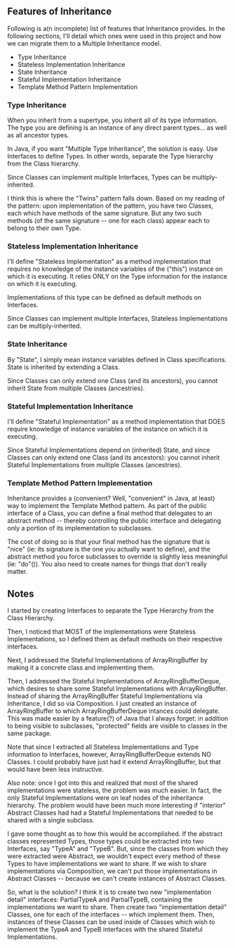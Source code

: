 
## Features of Inheritance
Following is a(n incomplete) list of features that Inheritance provides. In the following sections, I'll detail which ones were used
in this project and how we can migrate them to a Multiple Inheritance model.

* Type Inheritance
* Stateless Implementation Inheritance
* State Inheritance
* Stateful Implementation Inheritance
* Template Method Pattern Implementation


### Type Inheritance
When you inherit from a supertype, you inherit all of its type information. The type you are defining is an instance of any direct parent types... as well as all ancestor types.

In Java, if you want "Multiple Type Inheritance", the solution is easy. Use Interfaces to define Types. In other words, separate the Type hierarchy from the Class hierarchy.

Since Classes can implement multiple Interfaces, Types can be multiply-inherited.

I think this is where the "Twins" pattern falls down. Based on my reading of the pattern: upon implementation of the pattern, you have two Classes, each which have methods of the same signature. But any two such methods (of the same signature -- one for each class) appear each to belong to their own Type.

### Stateless Implementation Inheritance
I'll define "Stateless Implementation" as a method implementation that requires no knowledge of the instance variables of the ("this") instance on which it is executing. It relies ONLY on the Type information for the instance on which it is executing.

Implementations of this type can be defined as default methods on Interfaces.

Since Classes can implement multiple Interfaces, Stateless Implementations can be multiply-inherited.

### State Inheritance
By "State", I simply mean instance variables defined in Class specifications. State is inherited by extending a Class.

Since Classes can only extend one Class (and its ancestors), you cannot inherit State from multiple Classes (ancestries).

### Stateful Implementation Inheritance
I'll define "Stateful Implementation" as a method implementation that DOES require knowledge of instance variables of the instance on which it is executing.

Since Stateful Implementations depend on (inherited) State, and since Classes can only extend one Class (and its ancestors): you cannot inherit Stateful Implementations from multiple Classes (ancestries).

### Template Method Pattern Implementation
Inheritance provides a (convenient? Well, "convenient" in Java, at least) way to implement the Template Method pattern. As part of the public interface of a Class, you can define a final method that delegates to an abstract method -- thereby controlling the public interface and delegating only a portion of its implementation to subclasses.

The cost of doing so is that your final method has the signature that is "nice" (ie: its signature is the one you actually want to define), and the abstract method you force subclasses to override is slightly less meaningful (ie: "do"<Whatever>()). You also need to create names for things that don't really matter.


## Notes
I started by creating Interfaces to separate the Type Hierarchy from the Class Hierarchy.

Then, I noticed that MOST of the implementations were Stateless Implementations, so I defined them as default methods on their respective interfaces.

Next, I addressed the Stateful Implementations of ArrayRingBuffer by making it a concrete class and implementing them.

Then, I addressed the Stateful Implementations of ArrayRingBufferDeque, which desires to share some Stateful Implementations with ArrayRingBuffer. Instead of sharing the ArrayRingBuffer Stateful Implementations via Inheritance, I did so via Composition. I just created an instance of ArrayRingBuffer to which ArrayRingBufferDeque intances could delegate. This was made easier by a feature(?) of Java that I always forget: in addition to being visible to subclasses, "protected" fields are visible to classes in the same package.

Note that since I extracted all Stateless Implementations and Type information to Interfaces, however, ArrayRingBufferDeque extends NO Classes. I could probably have just had it extend ArrayRingBuffer, but that would have been less instructive.

Also note: once I got into this and realized that most of the shared implementations were stateless, the problem was much easier. In fact, the only Stateful Implementations were on leaf nodes of the inheritance hierarchy. The problem would have been much more interesting if "interior" Abstract Classes had had a Stateful Implementations that needed to be shared with a single subclass.

I gave some thought as to how this would be accomplished. If the abstract classes represented Types, those types could be extracted into two Interfaces, say "TypeA" and "TypeB". But, since the classes from which they were extracted were Abstract, we wouldn't expect every method of these Types to have implementations we want to share. If we wish to share implementations via Composition, we can't put those implementations in Abstract Classes -- because we can't create instances of Abstract Classes.

So, what is the solution? I think it is to create two new "implementation detail" interfaces: PartialTypeA and PartialTypeB, containing the implementations we want to share. Then create two "implementation detail" Classes, one for each of the interfaces -- which implement them. Then, instances of these Classes can be used inside of Classes which wish to implement the TypeA and TypeB interfaces with the shared Stateful Implementations.